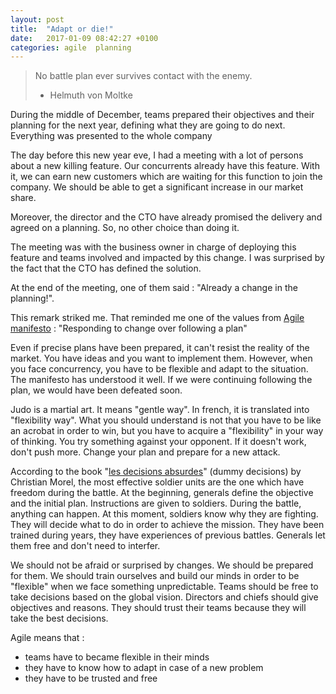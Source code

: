 ```yaml
---
layout: post
title:  "Adapt or die!"
date:   2017-01-09 08:42:27 +0100
categories: agile  planning
---
```


> No battle plan ever survives contact with the enemy.
> - Helmuth von Moltke

During the middle of December, teams prepared their objectives and their planning for the next year, defining what they are going to do next.
Everything was presented to the whole company

The day before this new year eve, I had a meeting with a lot of persons about a new killing feature. Our concurrents already have this feature. With it,
we can earn new customers which are waiting for this function to join the company. We should be able to get a significant increase in our market share.

Moreover, the director and the CTO have already promised the delivery and agreed on a planning. So, no other choice than doing it.

The meeting was with the business owner in charge of deploying this feature and teams involved and impacted by this change. I was surprised by the 
fact that the CTO has defined the solution.

At the end of the meeting, one of them said : "Already a change in the planning!".

This remark striked me. That reminded me one of the values from [Agile manifesto][agile-manifesto] : "Responding to change over following a plan"

Even if precise plans have been prepared, it can't resist the reality of the market. You have ideas and you want to implement them. However, when
you face concurrency, you have to be flexible and adapt to the situation. The manifesto has understood it well. If we were continuing following the
plan, we would have been defeated soon. 

Judo is a martial art. It means "gentle way". In french, it is translated into "flexibility way". What you should understand is not that you have to
be like an acrobat in order to win, but you have to acquire a "flexibility" in your way of thinking. You try something against your opponent. If it 
doesn't work, don't push more. Change your plan and prepare for a new attack.

According to the book "[les decisions absurdes][decisions-absurdes]" (dummy decisions) by Christian Morel, the most effective soldier units are the one which have freedom
during the battle. At the beginning, generals define the objective and the initial plan. Instructions are given to soldiers. During the battle,
anything can happen. At this moment, soldiers know why they are fighting. They will decide what to do in order to achieve the mission. They have been
trained during years, they have experiences of previous battles. Generals let them free and don't need to interfer.

We should not be afraid or surprised by changes. We should be prepared for them. We should train ourselves and build our minds in order to be 
"flexible" when we face something unpredictable. Teams should be free to take decisions based on the global vision. Directors and chiefs should 
give objectives and reasons. They should trust their teams because they will take the best decisions. 

Agile means that :
 - teams have to became flexible in their minds
 - they have to know how to adapt in case of a new problem
 - they have to be trusted and free

[agile-manifesto]: http://agilemanifesto.org/
[decisions-absurdes]: https://www.amazon.fr/D%C3%A9cisions-absurdes-Sociologie-radicales-persistantes/dp/2070763021
